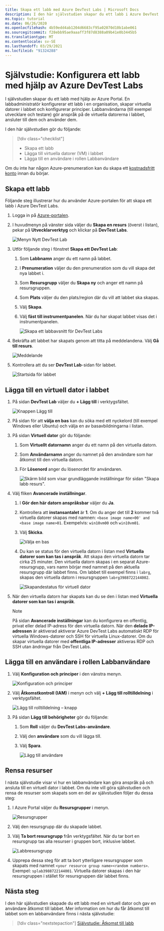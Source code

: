 ```yaml
---
title: Skapa ett labb med Azure DevTest Labs | Microsoft Docs
description: I den här självstudien skapar du ett labb i Azure DevTest Labs med hjälp av Azure Portal. En labb administratör konfigurerar ett labb, skapar virtuella datorer i labbet och konfigurerar principer.
ms.topic: tutorial
ms.date: 06/26/2020
ms.openlocfilehash: 4b59edd4ab1204d6683cf95a02070d10b1abe061
ms.sourcegitcommit: f28ebb95ae9aaaff3f87d8388a09b41e0b3445b5
ms.translationtype: MT
ms.contentlocale: sv-SE
ms.lasthandoff: 03/29/2021
ms.locfileid: "91324288"
---
```

# <a name="tutorial-set-up-a-lab-by-using-azure-devtest-labs"></a>Självstudie: Konfigurera ett labb med hjälp av Azure DevTest Labs
I självstudien skapar du ett labb med hjälp av Azure Portal. En labbadministratör konfigurerar ett labb i en organisation, skapar virtuella datorer i labbet och konfigurerar principer. Labbanvändarna (till exempel utvecklare och testare) gör anspråk på de virtuella datorerna i labbet, ansluter till dem och använder dem. 

I den här självstudien gör du följande:

> [!div class="checklist"]
> * Skapa ett labb
> * Lägga till virtuella datorer (VM) i labbet
> * Lägga till en användare i rollen Labbanvändare

Om du inte har någon Azure-prenumeration kan du skapa ett [kostnadsfritt konto](https://azure.microsoft.com/free/) innan du börjar.

## <a name="create-a-lab"></a>Skapa ett labb
Följande steg illustrerar hur du använder Azure-portalen för att skapa ett labb i Azure DevTest Labs. 

1. Logga in på [Azure-portalen](https://portal.azure.com).
2. I huvudmenyn på vänster sida väljer du **Skapa en resurs** (överst i listan), pekar på **Utvecklarverktyg** och klickar på **DevTest Labs**. 

    ![Menyn Nytt DevTest Lab](./media/tutorial-create-custom-lab/new-custom-lab-menu.png)
1. Utför följande steg i fönstret **Skapa ett DevTest Lab**: 
    1. Som **Labbnamn** anger du ett namn på labbet. 
    2. I **Prenumeration** väljer du den prenumeration som du vill skapa det nya labbet i. 
    3. Som **Resursgrupp** väljer du **Skapa ny** och anger ett namn på resursgruppen. 
    4. Som **Plats** väljer du den plats/region där du vill att labbet ska skapas. 
    5. Välj **Skapa**. 
    6. Välj **fäst till instrumentpanelen**. När du har skapat labbet visas det i instrumentpanelen. 

        ![Skapa ett labbavsnitt för DevTest Labs](./media/tutorial-create-custom-lab/create-custom-lab-blade.png)
2. Bekräfta att labbet har skapats genom att titta på meddelandena. Välj **Gå till resurs**.  

    ![Meddelande](./media/tutorial-create-custom-lab/creation-notification.png)
3. Kontrollera att du ser **DevTest Lab**-sidan för labbet. 

    ![Startsida för labbet](./media/tutorial-create-custom-lab/lab-home-page.png)

## <a name="add-a-vm-to-the-lab"></a>Lägga till en virtuell dator i labbet

1. På sidan **DevTest Lab** väljer du **+ Lägg till** i verktygsfältet. 

    ![Knappen Lägg till](./media/tutorial-create-custom-lab/add-vm-to-lab-button.png)
1. På sidan för att **välja en bas** kan du söka med ett nyckelord (till exempel Windows eller Ubuntu) och välja en av basavbildningarna i listan. 
1. På sidan **Virtuell dator** gör du följande: 
    1. Som **Virtuellt datornamn** anger du ett namn på den virtuella datorn. 
    2. Som **Användarnamn** anger du namnet på den användare som har åtkomst till den virtuella datorn. 
    3. För **Lösenord** anger du lösenordet för användaren. 

        ![Skärm bild som visar grundläggande inställningar för sidan "Skapa labb resurs".](./media/tutorial-create-custom-lab/new-virtual-machine.png)
1. Välj fliken **Avancerade inställningar**.
    1. I **Gör den här datorn anspråksbar** väljer du **Ja**.
    2. Kontrollera att **instansantalet** är **1**. Om du anger det till **2** kommer två virtuella datorer skapas med namnen: `<base image name>00' and <base image name>01`. Exempelvis: `win10vm00` och `win10vm01`.     
    3. Välj **Skicka**. 

        ![Välja en bas](./media/tutorial-create-custom-lab/new-vm-advanced-settings.png)
    9. Du kan se status för den virtuella datorn i listan med **Virtuella datorer som kan tas i anspråk**. Att skapa den virtuella datorn tar cirka 25 minuter. Den virtuella datorn skapas i en separat Azure-resursgrupp, vars namn börjar med namnet på den aktuella resursgrupp där labbet finns. Om labbet till exempel finns i `labrg`, skapas den virtuella datorn i resursgruppen `labrg3988722144002`. 

        ![Skapandestatus för virtuell dator](./media/tutorial-create-custom-lab/vm-creation-status.png)
1. När den virtuella datorn har skapats kan du se den i listan med **Virtuella datorer som kan tas i anspråk**. 

    > [!NOTE] 
    > På sidan **Avancerade inställningar** kan du konfigurera en offentlig, privat eller delad IP-adress för den virtuella datorn. När den **delade IP-adressen** är aktiverad aktiverar Azure DevTest Labs automatiskt RDP för virtuella Windows-datorer och SSH för virtuella Linux-datorer. Om du skapar virtuella datorer med **offentliga IP-adresser** aktiveras RDP och SSH utan ändringar från DevTest Labs.  

## <a name="add-a-user-to-the-lab-user-role"></a>Lägga till en användare i rollen Labbanvändare

1. Välj **Konfiguration och principer** i den vänstra menyn. 

    ![Konfiguration och principer](./media/tutorial-create-custom-lab/configuration-and-policies-menu.png)
1. Välj **Åtkomstkontroll (IAM)** i menyn och välj **+ Lägg till rolltilldelning** i verktygsfältet. 

    ![Lägg till rolltilldelning – knapp](./media/tutorial-create-custom-lab/add-role-assignment-button.png)
1. På sidan **Lägg till behörigheter** gör du följande:
    1. Som **Roll** väljer du **DevTest Labs-användare**. 
    2. Välj den **användare** som du vill lägga till. 
    3. Välj **Spara**.

        ![Lägg till användare](./media/tutorial-create-custom-lab/add-user.png)

## <a name="clean-up-resources"></a>Rensa resurser
I nästa självstudie visar vi hur en labbanvändare kan göra anspråk på och ansluta till en virtuell dator i labbet. Om du inte vill göra självstudien och rensa de resurser som skapats som en del av självstudien följer du dessa steg: 

1. I Azure Portal väljer du **Resursgrupper** i menyn. 

    ![Resursgrupper](./media/tutorial-create-custom-lab/resource-groups.png)
1. Välj den resursgrupp där du skapade labbet. 
1. Välj **Ta bort resursgrupp** från verktygsfältet. När du tar bort en resursgrupp tas alla resurser i gruppen bort, inklusive labbet. 

    ![Labbresursgrupp](./media/tutorial-create-custom-lab/lab-resource-group.png)
1. Upprepa dessa steg för att ta bort ytterligare resursgrupper som skapats med namnet `<your resource group name><random numbers>`. Exempel: `splab3988722144001`. Virtuella datorer skapas i den här resursgruppen i stället för resursgruppen där labbet finns. 

## <a name="next-steps"></a>Nästa steg
I den här självstudien skapade du ett labb med en virtuell dator och gav en användare åtkomst till labbet. Mer information om hur du får åtkomst till labbet som en labbanvändare finns i nästa självstudie:

> [!div class="nextstepaction"]
> [Självstudie: Åtkomst till labb](tutorial-use-custom-lab.md)

